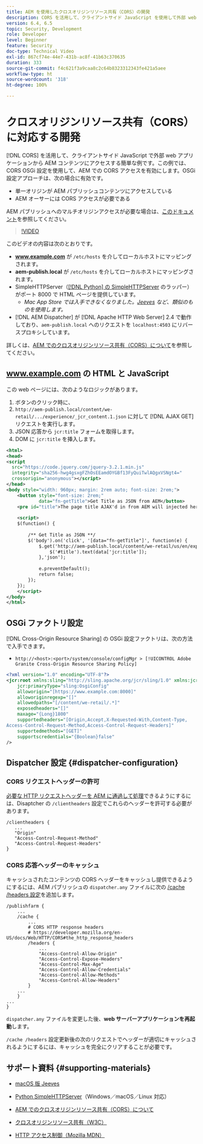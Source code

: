 ```yaml
---
title: AEM を使用したクロスオリジンリソース共有（CORS）の開発
description: CORS を活用して、クライアントサイド JavaScript を使用して外部 web アプリケーションから AEM コンテンツにアクセスする簡単な例です。
version: 6.4, 6.5
topic: Security, Development
role: Developer
level: Beginner
feature: Security
doc-type: Technical Video
exl-id: 867cf74e-44e7-431b-ac8f-41b63c370635
duration: 333
source-git-commit: f4c621f3a9caa8c2c64b8323312343fe421a5aee
workflow-type: ht
source-wordcount: '318'
ht-degree: 100%

---
```


# クロスオリジンリソース共有（CORS）に対応する開発

[!DNL CORS] を活用して、クライアントサイド JavaScript で外部 web アプリケーションから AEM コンテンツにアクセスする簡単な例です。この例では、CORS OSGi 設定を使用して、AEM での CORS アクセスを有効にします。OSGi 設定アプローチは、次の場合に有効です。

* 単一オリジンが AEM パブリッシュコンテンツにアクセスしている
* AEM オーサーには CORS アクセスが必要である

AEM パブリッシュへのマルチオリジンアクセスが必要な場合は、[このドキュメント](https://experienceleague.adobe.com/docs/experience-manager-learn/getting-started-with-aem-headless/deployments/configurations/cors.html?lang=ja#dispatcher-configuration)を参照してください。

>[!VIDEO](https://video.tv.adobe.com/v/18837?quality=12&learn=on)

このビデオの内容は次のとおりです。

* **www.example.com** が `/etc/hosts` を介してローカルホストにマッピングされます。
* **aem-publish.local** が `/etc/hosts` を介してローカルホストにマッピングされます。
* SimpleHTTPServer（[[!DNL Python] の SimpleHTTPServer](https://docs.python.org/2/library/simplehttpserver.html) のラッパー）がポート 8000 で HTML ページを提供しています。
   * _Mac App Store では入手できなくなりました。[Jeeves](https://apps.apple.com/jp/app/jeeves-local-http-server/id980824182?mt=12) など、類似のものを使用します。_
* [!DNL AEM Dispatcher] が [!DNL Apache HTTP Web Server] 2.4 で動作しており、`aem-publish.local` へのリクエストを `localhost:4503` にリバースプロキシしています。

詳しくは、[AEM でのクロスオリジンリソース共有（CORS）について](./understand-cross-origin-resource-sharing.md)を参照してください。

## www.example.com の HTML と JavaScript

この web ページには、次のようなロジックがあります。

1. ボタンのクリック時に、
1. `http://aem-publish.local/content/we-retail/.../experience/_jcr_content.1.json` に対して [!DNL AJAX GET] リクエストを実行します。
1. JSON 応答から `jcr:title` フォームを取得します。
1. DOM に `jcr:title` を挿入します。

```xml
<html>
<head>
<script
  src="https://code.jquery.com/jquery-3.2.1.min.js"
  integrity="sha256-hwg4gsxgFZhOsEEamdOYGBf13FyQuiTwlAQgxVSNgt4="
  crossorigin="anonymous"></script>   
</head>
<body style="width: 960px; margin: 2rem auto; font-size: 2rem;">
    <button style="font-size: 2rem;"
            data="fn-getTitle">Get Title as JSON from AEM</button>
    <pre id="title">The page title AJAX'd in from AEM will injected here</pre>
    
    <script>
    $(function() { 
        
        /** Get Title as JSON **/
        $('body').on('click', '[data="fn-getTitle"]', function(e) { 
            $.get('http://aem-publish.local/content/we-retail/us/en/experience/_jcr_content.1.json', function(data) {
                $('#title').text(data['jcr:title']);
            },'json');
            
            e.preventDefault();
            return false;
        });
    });
    </script>
</body>
</html>
```

## OSGi ファクトリ設定

[!DNL Cross-Origin Resource Sharing] の OSGi 設定ファクトリは、次の方法で入手できます。

* `http://<host>:<port>/system/console/configMgr > [!UICONTROL Adobe Granite Cross-Origin Resource Sharing Policy]`

```xml
<?xml version="1.0" encoding="UTF-8"?>
<jcr:root xmlns:sling="http://sling.apache.org/jcr/sling/1.0" xmlns:jcr="http://www.jcp.org/jcr/1.0"
    jcr:primaryType="sling:OsgiConfig"
    alloworigin="[https://www.example.com:8000]"
    alloworiginregexp="[]"
    allowedpaths="[/content/we-retail/.*]"
    exposedheaders="[]"
    maxage="{Long}1800"
    supportedheaders="[Origin,Accept,X-Requested-With,Content-Type,
Access-Control-Request-Method,Access-Control-Request-Headers]"
    supportedmethods="[GET]"
    supportscredentials="{Boolean}false"
/>
```

## Dispatcher 設定 {#dispatcher-configuration}

### CORS リクエストヘッダーの許可

[必要な HTTP リクエストヘッダーを AEM に通過して処理](https://experienceleague.adobe.com/docs/experience-manager-dispatcher/using/configuring/dispatcher-configuration.html?lang=ja#specifying-the-http-headers-to-pass-through-clientheaders)できるようにするには、Disaptcher の `/clientheaders` 設定でこれらのヘッダーを許可する必要があります。

```
/clientheaders {
   ...
   "Origin"
   "Access-Control-Request-Method"
   "Access-Control-Request-Headers"
}
```

### CORS 応答ヘッダーのキャッシュ

キャッシュされたコンテンツの CORS ヘッダーをキャッシュし提供できるようにするには、AEM パブリッシュの `dispatcher.any` ファイルに次の [/cache /headers 設定](https://experienceleague.adobe.com/docs/experience-manager-dispatcher/using/configuring/dispatcher-configuration.html?lang=ja#caching-http-response-headers)を追加します。

```
/publishfarm {
    ...
    /cache {
        ...
        # CORS HTTP response headers
        # https://developer.mozilla.org/en-US/docs/Web/HTTP/CORS#the_http_response_headers
        /headers {
            ...
            "Access-Control-Allow-Origin"
            "Access-Control-Expose-Headers"
            "Access-Control-Max-Age"
            "Access-Control-Allow-Credentials"
            "Access-Control-Allow-Methods"
            "Access-Control-Allow-Headers"
        }
    ...
    }
...
}
```

`dispatcher.any` ファイルを変更した後、**web サーバーアプリケーションを再起動**&#x200B;します。

`/cache /headers` 設定更新後の次のリクエストでヘッダーが適切にキャッシュされるようにするには、キャッシュを完全にクリアすることが必要です。

## サポート資料 {#supporting-materials}

* [macOS 版 Jeeves](https://apps.apple.com/jp/app/jeeves-local-http-server/id980824182?mt=12)
* [Python SimpleHTTPServer](https://docs.python.o:qrg/2/library/simplehttpserver.html)（Windows／macOS／Linux 対応）

* [AEM でのクロスオリジンリソース共有（CORS）について](./understand-cross-origin-resource-sharing.md)
* [クロスオリジンリソース共有（W3C）](https://www.w3.org/TR/cors/)
* [HTTP アクセス制御（Mozilla MDN）](https://developer.mozilla.org/ja-JP/docs/Web/HTTP/Access_control_CORS)

